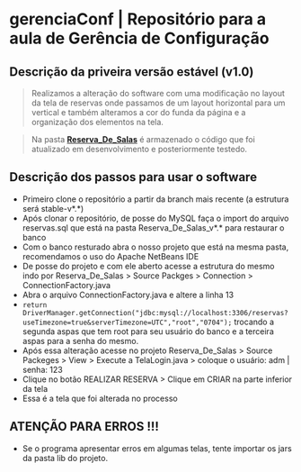 # gerenciaConf | Repositório para a aula de Gerência de Configuração

## Descrição da priveira versão estável (v1.0)

> Realizamos a alteração do software com uma modificação no layout da tela de reservas onde passamos de um layout horizontal para um vertical
e também alteramos a cor do funda da página e a organização dos elementos na tela.

> Na pasta **[Reserva_De_Salas](./Reserva_De_Salas)** é armazenado o código que foi atualizado em desenvolvimento e posteriormente testedo.

## Descrição dos passos para usar o software

- Primeiro clone o repositório a partir da branch mais recente (a estrutura será stable-v*.*)
- Após clonar o repositório, de posse do MySQL faça o import do arquivo reservas.sql que está na pasta Reserva_De_Salas_v*.* para restaurar o banco
- Com o banco resturado abra o nosso projeto que está na mesma pasta, recomendamos o uso do Apache NetBeans IDE
- De posse do projeto e com ele aberto acesse a estrutura do mesmo indo por Reserva_De_Salas > Source Packges > Connection > ConnectionFactory.java
- Abra o arquivo ConnectionFactory.java e altere a linha 13 
- ``` return DriverManager.getConnection("jdbc:mysql://localhost:3306/reservas?useTimezone=true&serverTimezone=UTC","root","0704"); ``` trocando a segunda aspas que tem root para seu usuário do banco e a terceira aspas para a senha do mesmo.
- Após essa alteração acesse no projeto Reserva_De_Salas > Source Packeges > View > Execute a TelaLogin.java > coloque o usuário: adm | senha: 123
- Clique no botão REALIZAR RESERVA > Clique em CRIAR na parte inferior da tela
- Essa é a tela que foi alterada no processo

## ATENÇÃO PARA ERROS !!!

- Se o programa apresentar erros em algumas telas, tente importar os jars da pasta lib do projeto.

